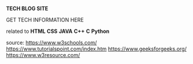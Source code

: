 ****TECH BLOG SITE****

GET TECH INFORMATION HERE

related to 
**HTML**
**CSS**
**JAVA**
**C++**
**C**
**Python**


source:
https://www.w3schools.com/
https://www.tutorialspoint.com/index.htm
https://www.geeksforgeeks.org/
https://www.w3resource.com/
